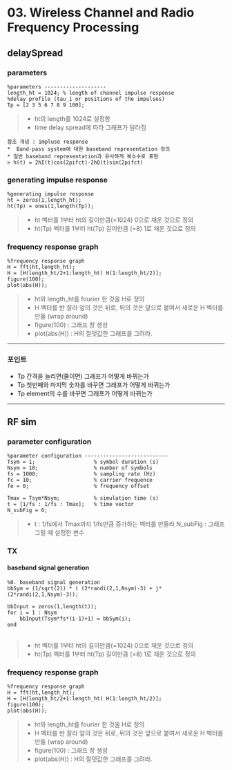 # 03. Wireless Channel and Radio Frequency Processing
## delaySpread

### parameters

<pre>
<code>%parameters --------------------
length_ht = 1024; % length of channel impulse response 
%delay profile (tau_i or positions of the impulses)
Tp = [2 3 5 6 7 8 9 100];</code>
</pre>

> * ht의 length를 1024로 설정함
> * time delay spread에 따라 그래프가 달라짐
```
참조 개념 : impluse response
*  Band-pass system에 대한 baseband representation 정의
* 일반 baseband representation과 유사하게 복소수로 표현
> h(t) = 2hI(t)cos(2pifct)-2hQ(t)sin(2pifct)
```
### generating impulse response
<pre>
<code>%generating impulse response
ht = zeros(1,length_ht);
ht(Tp) = ones(1,length(Tp));</code>
</pre>

> * ht 벡터를 1부터 ht의 길이만큼(=1024) 0으로 채운 것으로 정의
> * ht(Tp) 벡터를 1부터 ht(Tp) 길이만큼 (=8) 1로 채운 것으로 정의

### frequency response graph
<pre>
<code>%frequency response graph
H = fft(ht,length_ht);
H = [H(length_ht/2+1:length_ht) H(1:length_ht/2)];
figure(100);
plot(abs(H));</code>
</pre>

>*  ht와 length_ht를 fourier 한 것을 H로 정의
>*  H 벡터를 반 잘라 앞의 것은 뒤로, 뒤의 것은 앞으로 붙여서 새로운 H 벡터를 만듦 (wrap around)
> * figure(100) : 그래프 창 생성
> * plot(abs(H)) : H의 절댓값한 그래프를 그려라.

***
### 포인트
* Tp 간격을 늘리면(줄이면) 그래프가 어떻게 바뀌는가
* Tp 첫번째와 마지막 숫자를 바꾸면 그래프가 어떻게 바뀌는가
* Tp element의 수를 바꾸면 그래프가 어떻게 바뀌는가 
***
## RF sim

### parameter configuration

<pre>
<code>%parameter configuration ---------------------------
Tsym = 1;                   % symbol duration (s)
Nsym = 10;                  % number of symbols
fs = 1000;                  % sampling rate (Hz)
fc = 10;                    % carrier frequence
fe = 0;                     % frequency offset

Tmax = Tsym*Nsym;           % simulation time (s)
t = [1/fs : 1/fs : Tmax];   % time vector
N_subFig = 6;</code>
</pre>

> * t : 1/fs에서 Tmax까지 1/fs만큼 증가하는 벡터를 만들라
> N_subFig : 그래프 그릴 때 설정한 변수

### TX
#### baseband signal generation
<pre>
<code>%0. baseband signal generation
bbSym = (1/sqrt(2)) * ( (2*randi(2,1,Nsym)-3) + j*(2*randi(2,1,Nsym)-3));

bbInput = zeros(1,length(t));
for i = 1 : Nsym
    bbInput(Tsym*fs*(i-1)+1) = bbSym(i);
end
</code>
</pre>

> * ht 벡터를 1부터 ht의 길이만큼(=1024) 0으로 채운 것으로 정의
> * ht(Tp) 벡터를 1부터 ht(Tp) 길이만큼 (=8) 1로 채운 것으로 정의

### frequency response graph
<pre>
<code>%frequency response graph
H = fft(ht,length_ht);
H = [H(length_ht/2+1:length_ht) H(1:length_ht/2)];
figure(100);
plot(abs(H));</code>
</pre>

>*  ht와 length_ht를 fourier 한 것을 H로 정의
>*  H 벡터를 반 잘라 앞의 것은 뒤로, 뒤의 것은 앞으로 붙여서 새로운 H 벡터를 만듦 (wrap around)
> * figure(100) : 그래프 창 생성
> * plot(abs(H)) : H의 절댓값한 그래프를 그려라.
<!--stackedit_data:
eyJoaXN0b3J5IjpbMTIwMDI4MTQwMiwtODUzMTIyNzk3LDkxMT
QxOTQzOCw1NjkxOTYzMjQsMTE2NzgwNDgwN119
-->